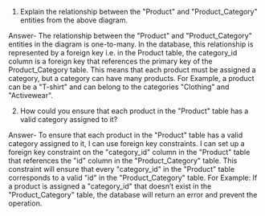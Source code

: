 1. Explain the relationship between the "Product" and "Product_Category" entities from the above diagram.

Answer- The relationship between the "Product" and "Product_Category" entities in the diagram is one-to-many. In the database, this relationship is represented by a foreign key i.e. in the Product table, the category_id column is a foreign key that references the primary key of the Product_Category table. This means that each product must be assigned a category, but a category can have many products. For Example, a product can be a "T-shirt"  and can belong to the categories "Clothing" and "Activewear".

2. How could you ensure that each product in the "Product" table has a valid category assigned to it?

Answer- To ensure that each product in the "Product" table has a valid category assigned to it, I can use foreign key constraints. I can set up a foreign key constraint on the "category_id" column in the "Product" table that references the "id" column in the "Product_Category" table. This constraint will ensure that every "category_id" in the "Product" table corresponds to a valid "id" in the "Product_Category" table.
For Example: If a product is assigned a "category_id" that doesn’t exist in the "Product_Category" table, the database will return an error and prevent the operation.
